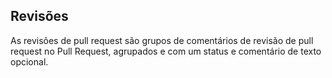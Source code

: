 ## Revisões

As revisões de pull request são grupos de comentários de revisão de pull request no Pull Request, agrupados e com um status e comentário de texto opcional.